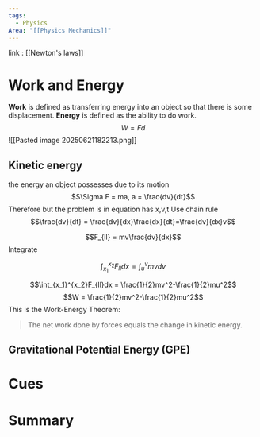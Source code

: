 ```yaml
---
tags:
  - Physics
Area: "[[Physics Mechanics]]"
---
```

link : [[Newton's laws]]
# Work and Energy
**Work** is defined as transferring energy into an object so that there is some displacement. **Energy** is defined as the ability to do work.
$$W = Fd$$
![[Pasted image 20250621182213.png]]
## Kinetic energy
the energy an object possesses due to its motion
$$\Sigma F = ma, a = \frac{dv}{dt}$$Therefore but the problem is in equation has x,v,t 
Use chain rule
$$\frac{dv}{dt} = \frac{dv}{dx}\frac{dx}{dt}=\frac{dv}{dx}v$$

$$F_{ll} = mv\frac{dv}{dx}$$
Integrate

$$\int_{x_1}^{x_2}F_{ll}dx = \int_{u}^{v}mv dv$$

$$\int_{x_1}^{x_2}F_{ll}dx = \frac{1}{2}mv^2-\frac{1}{2}mu^2$$
$$W = \frac{1}{2}mv^2-\frac{1}{2}mu^2$$
This is the Work-Energy Theorem:
> The net work done by forces equals the change in kinetic energy.
## Gravitational Potential Energy (GPE)

# Cues
# Summary
```

```